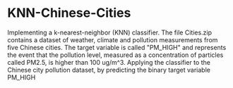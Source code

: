 # KNN-Chinese-Cities
Implementing a k-nearest-neighbor (KNN) classifier. The file Cities.zip contains a dataset of weather, climate and pollution measurements from five Chinese cities. The target variable is called "PM_HIGH" and represents the event that the pollution level, measured as a concentration of particles called PM2.5, is higher than 100 ug/m^3. Applying the classifier to the Chinese city pollution dataset, by predicting the binary target variable PM_HIGH

